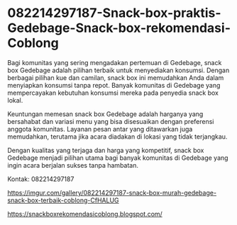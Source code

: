 # 082214297187-Snack-box-praktis-Gedebage-Snack-box-rekomendasi-Coblong
Bagi komunitas yang sering mengadakan pertemuan di Gedebage, snack box Gedebage adalah pilihan terbaik untuk menyediakan konsumsi. Dengan berbagai pilihan kue dan camilan, snack box ini memudahkan Anda dalam menyiapkan konsumsi tanpa repot. Banyak komunitas di Gedebage yang mempercayakan kebutuhan konsumsi mereka pada penyedia snack box lokal.

Keuntungan memesan snack box Gedebage adalah harganya yang bersahabat dan variasi menu yang bisa disesuaikan dengan preferensi anggota komunitas. Layanan pesan antar yang ditawarkan juga memudahkan, terutama jika acara diadakan di lokasi yang tidak terjangkau.

Dengan kualitas yang terjaga dan harga yang kompetitif, snack box Gedebage menjadi pilihan utama bagi banyak komunitas di Gedebage yang ingin acara berjalan sukses tanpa hambatan.

Kontak:
082214297187

https://imgur.com/gallery/082214297187-snack-box-murah-gedebage-snack-box-terbaik-coblong-CfHALUG

https://snackboxrekomendasicoblong.blogspot.com/
